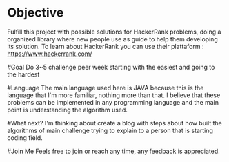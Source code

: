 # Objective
Fulfill this project with possible solutions for HackerRank problems, doing a organized library where new people use as guide to help them developing its solution.
To learn about HackerRank you can use their plattaform : https://www.hackerrank.com/

#Goal
Do 3~5 challenge peer week starting with the easiest and going to the hardest

#Language
The main language used here is JAVA because this is the language that I'm more familiar, nothing more than that. I believe that these problems can be implemented in any programming language and the main point is understanding the algorithm used.

#What next?
I'm thinking about create a blog with steps about how built the algorithms of main challenge trying to explain to a person that is starting coding field.

#Join Me
Feels free to join or reach any time, any feedback is appreciated.
